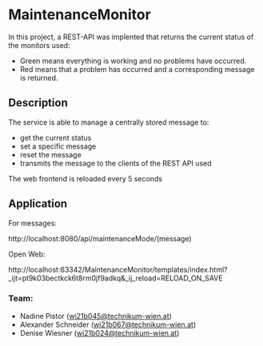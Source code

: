 # MaintenanceMonitor
In this project, a REST-API was implented that returns the current status of the monitors used:
* Green means everything is working and no problems have occurred.
* Red means that a problem has occurred and a corresponding message is returned. 

## Description
The service is able to manage a centrally stored message to:
* get the current status
* set a specific message
* reset the message
* transmits the message to the clients of the REST API used

The web frontend is reloaded every 5 seconds

## Application
For messages:

http://localhost:8080/api/maintenanceMode/(message)

Open Web:

http://localhost:63342/MaintenanceMonitor/templates/index.html?_ijt=pt9k03bectkck6t8rm0jf9adkq&_ij_reload=RELOAD_ON_SAVE



### Team:
* Nadine Pistor (wi21b045@technikum-wien.at)
* Alexander Schneider (wi21b067@technikum-wien.at)
* Denise Wiesner (wi21b024@technikum-wien.at)
